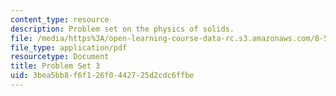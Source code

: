 ```yaml
---
content_type: resource
description: Problem set on the physics of solids.
file: /media/https%3A/open-learning-course-data-rc.s3.amazonaws.com/8-512-theory-of-solids-ii-spring-2009/3bea5bb8f6f126f0442725d2cdc6ffbe_MIT8_512s09_pset03.pdf
file_type: application/pdf
resourcetype: Document
title: Problem Set 3
uid: 3bea5bb8-f6f1-26f0-4427-25d2cdc6ffbe
---
```

